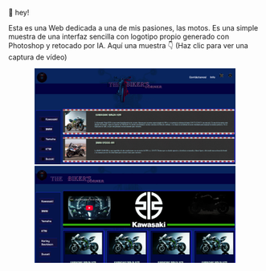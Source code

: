 👋 hey!

Esta es una Web dedicada a una de mis pasiones, las motos. Es una simple muestra de una interfaz sencilla con logotipo propio generado con Photoshop y retocado por IA.
Aquí una muestra 👇 (Haz clic para ver una captura de vídeo)




<p align="center">
  <a href="./imagenes/captura.mp4">
  <img src="./imagenes/principal.png" alt="Captura de pantalla principal" width="400"/>
  <img src="./imagenes/kawasaki.png" alt="Captura de pantalla secundaria" width="400"/>
   </a>
</p>
